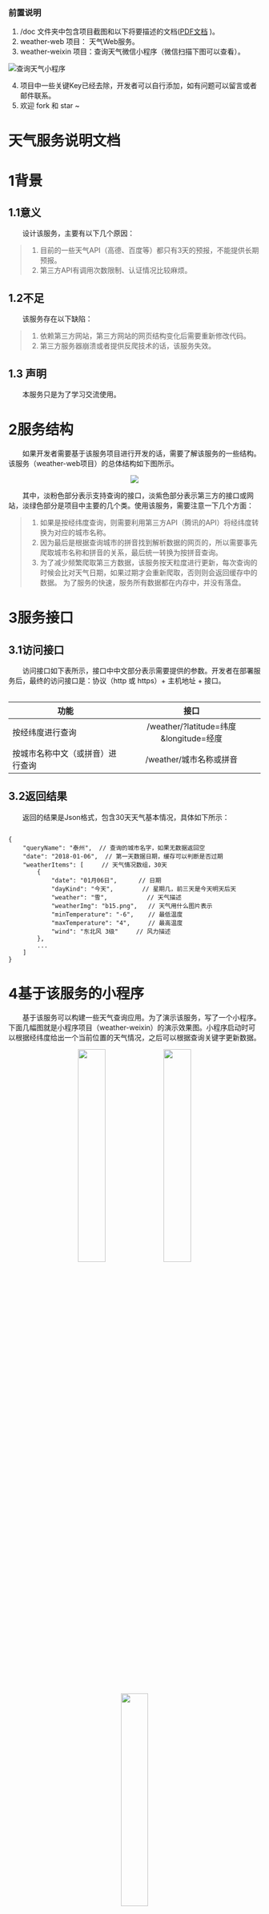 ### 前置说明
1. /doc 文件夹中包含项目截图和以下将要描述的文档(<a href="https://github.com/mindawei/weather/blob/master/doc/%E5%A4%A9%E6%B0%94%E6%9C%8D%E5%8A%A1%E8%AF%B4%E6%98%8E%E6%96%87%E6%A1%A3.pdf">PDF文档</a> )。
2. weather-web 项目： 天气Web服务。 
3. weather-weixin 项目：查询天气微信小程序（微信扫描下图可以查看）。

![查询天气小程序](https://github.com/mindawei/weather/blob/master/doc/imgs/weahter-weixin.jpg)

4. 项目中一些关键Key已经去除，开发者可以自行添加，如有问题可以留言或者邮件联系。
5. 欢迎 fork 和 star ~

天气服务说明文档
====
# 1背景
## 1.1意义
&emsp;&emsp;设计该服务，主要有以下几个原因：
>1. 目前的一些天气API（高德、百度等）都只有3天的预报，不能提供长期预报。
>2. 第三方API有调用次数限制、认证情况比较麻烦。
## 1.2不足
&emsp;&emsp;该服务存在以下缺陷：
>1. 依赖第三方网站，第三方网站的网页结构变化后需要重新修改代码。
>2. 第三方服务器崩溃或者提供反爬技术的话，该服务失效。
## 1.3 声明
&emsp;&emsp;本服务只是为了学习交流使用。
# 2服务结构
&emsp;&emsp;如果开发者需要基于该服务项目进行开发的话，需要了解该服务的一些结构。该服务（weather-web项目）的总体结构如下图所示。<br>
<p align="center">
<img src="https://github.com/mindawei/weather/blob/master/doc/imgs/frame.png"/>
</p>

&emsp;&emsp;其中，淡粉色部分表示支持查询的接口，淡紫色部分表示第三方的接口或网站，淡绿色部分是项目中主要的几个类。使用该服务，需要注意一下几个方面：
>1. 如果是按经纬度查询，则需要利用第三方API（腾讯的API）将经纬度转换为对应的城市名称。
>2. 因为最后是根据查询城市的拼音找到解析数据的网页的，所以需要事先爬取城市名称和拼音的关系，最后统一转换为按拼音查询。
>3. 为了减少频繁爬取第三方数据，该服务按天粒度进行更新，每次查询的时候会比对天气日期，如果过期才会重新爬取，否则则会返回缓存中的数据。
为了服务的快速，服务所有数据都在内存中，并没有落盘。
# 3服务接口
## 3.1访问接口
&emsp;&emsp;访问接口如下表所示，接口中中文部分表示需要提供的参数。开发者在部署服务后，最终的访问接口是：协议（http 或 https）+ 主机地址 + 接口。<br>
<br>

| 功能        | 接口          | 
| ------------- |:-------------:| 
| 按经纬度进行查询      | /weather/?latitude=纬度&longitude=经度 |
| 按城市名称中文（或拼音）进行查询      | /weather/城市名称或拼音 |
	
## 3.2返回结果
&emsp;&emsp;返回的结果是Json格式，包含30天天气基本情况，具体如下所示：
<pre><code>
{
    "queryName": "泰州",  // 查询的城市名字，如果无数据返回空
    "date": "2018-01-06",  // 第一天数据日期，缓存可以判断是否过期
    "weatherItems": [     // 天气情况数组，30天
        {
            "date": "01月06日",      // 日期
            "dayKind": "今天",        // 星期几，前三天是今天明天后天 
            "weather": "雪",           // 天气描述
            "weatherImg": "b15.png",   // 天气用什么图片表示
            "minTemperature": "-6",    // 最低温度 
            "maxTemperature": "4",     // 最高温度
            "wind": "东北风 3级"     // 风力描述
        },
        ...
    ]
}
</code></pre>

# 4基于该服务的小程序
&emsp;&emsp;基于该服务可以构建一些天气查询应用。为了演示该服务，写了一个小程序。下面几幅图就是小程序项目（weather-weixin）的演示效果图。小程序启动时可以根据经纬度给出一个当前位置的天气情况，之后可以根据查询关键字更新数据。<br>
<p align="center">
<img src="https://github.com/mindawei/weather/blob/master/doc/imgs/1.png" width="33%" height="33%" />
<img src="https://github.com/mindawei/weather/blob/master/doc/imgs/2.png" width="33%" height="33%" />
<img src="https://github.com/mindawei/weather/blob/master/doc/imgs/3.png" width="33%" height="33%" />
</p>

# 5项目实际部署
## 5.1运行Web服务
1. 如果要支持经纬度查询，则需要配置WeatherWebConfig.txt中的腾讯地图API KEY。
2. 由于小程序使用https，所以如果要运行小程序，则需要将域名指向Web服务主机，申请证书，并配置src/main/resources下的application.properties文件。
## 5.2运行小程序
1. project.config.json中填入你申请的appid。
2. pages\index\index.js内容中开头部分的baseUrl替换成：Web服务地址的部署地址+”weather/”。
